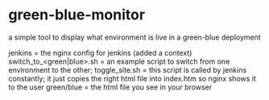 # green-blue-monitor
a simple tool to display what environment is live in a green-blue deployment

jenkins = the nginx config for jenkins (added a context)
switch_to_<green|blue>.sh = an example script to switch from one environment to the other; 
toggle_site.sh = this script is called by jenkins constantly; it just copies the right html file into index.htm so nginx shows it to the user
green/blue = the html file you see in your browser

